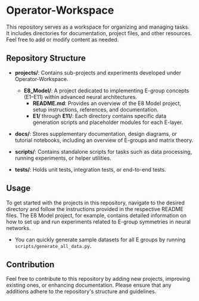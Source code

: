 # Operator-Workspace

This repository serves as a workspace for organizing and managing tasks. It includes directories for documentation, project files, and other resources. Feel free to add or modify content as needed.

## Repository Structure

- **projects/**: Contains sub-projects and experiments developed under Operator-Workspace.
  - **E8_Model/**: A project dedicated to implementing E-group concepts (E1–E11) within advanced neural architectures.
    - **README.md**: Provides an overview of the E8 Model project, setup instructions, references, and documentation.
    - **E1/** through **E11/**: Each directory contains specific data generation scripts and placeholder modules for each E-layer.

- **docs/**: Stores supplementary documentation, design diagrams, or tutorial notebooks, including an overview of E-groups and matrix theory.
- **scripts/**: Contains standalone scripts for tasks such as data processing, running experiments, or helper utilities.
- **tests/**: Holds unit tests, integration tests, or end-to-end tests.

## Usage

To get started with the projects in this repository, navigate to the desired directory and follow the instructions provided in the respective README files. The E8 Model project, for example, contains detailed information on how to set up and run experiments related to E-group symmetries in neural networks.
- You can quickly generate sample datasets for all E groups by running `scripts/generate_all_data.py`.

## Contribution

Feel free to contribute to this repository by adding new projects, improving existing ones, or enhancing documentation. Please ensure that any additions adhere to the repository's structure and guidelines.
